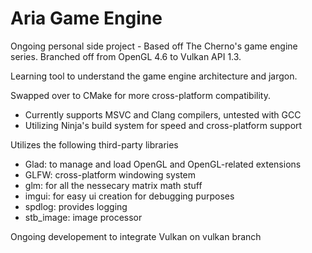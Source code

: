 # Aria Game Engine


Ongoing personal side project - Based off The Cherno's game engine series.  Branched off from OpenGL 4.6 to Vulkan API 1.3.

Learning tool to understand the game engine architecture and jargon.

Swapped over to CMake for more cross-platform compatibility.
 - Currently supports MSVC and Clang compilers, untested with GCC
 - Utilizing Ninja's build system for speed and cross-platform support

Utilizes the following third-party libraries
- Glad: to manage and load OpenGL and OpenGL-related extensions
- GLFW: cross-platform windowing system
- glm: for all the nessecary matrix math stuff
- imgui: for easy ui creation for debugging purposes
- spdlog: provides logging
- stb_image: image processor

Ongoing developement to integrate Vulkan on vulkan branch
